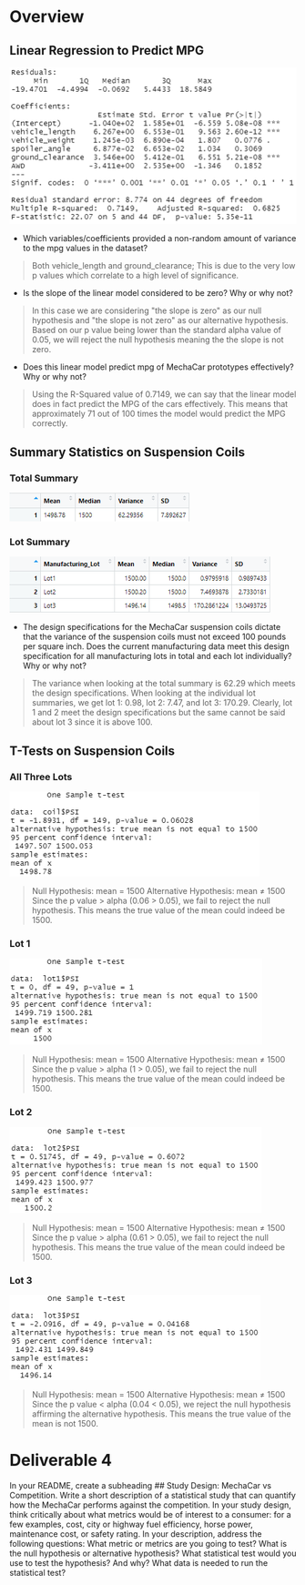 # Overview

## Linear Regression to Predict MPG

![](https://github.com/mooshak21/MechaCar_Statistical_Analysis/blob/main/Resources/D1LinReg.png)

- Which variables/coefficients provided a non-random amount of variance to the mpg values in the dataset?
>Both vehicle_length and ground_clearance; This is due to the very low p values which correlate to a high level of significance. 

- Is the slope of the linear model considered to be zero? Why or why not?
>In this case we are considering "the slope is zero" as our null hypothesis and "the slope is not zero" as our alternative hypothesis. Based on our p value being lower than the standard alpha value of 0.05, we will reject the null hypothesis meaning the the slope is not zero.

- Does this linear model predict mpg of MechaCar prototypes effectively? Why or why not?
>Using the R-Squared value of 0.7149, we can say that the linear model does in fact predict the MPG of the cars effectively. This means that approximately 71 out of 100 times the model would predict the MPG correctly. 

## Summary Statistics on Suspension Coils
### Total Summary
![](https://github.com/mooshak21/MechaCar_Statistical_Analysis/blob/main/Resources/D2TotalSummary.png)  

### Lot Summary
![](https://github.com/mooshak21/MechaCar_Statistical_Analysis/blob/main/Resources/D2LotSummary.png)

- The design specifications for the MechaCar suspension coils dictate that the variance of the suspension coils must not exceed 100 pounds per square inch. Does the current manufacturing data meet this design specification for all manufacturing lots in total and each lot individually? Why or why not?
> The variance when looking at the total summary is 62.29 which meets the design specifications. When looking at the individual lot summaries, we get lot 1: 0.98, lot 2: 7.47, and lot 3: 170.29. Clearly, lot 1 and 2 meet the design specifications but the same cannot be said about lot 3 since it is above 100. 

## T-Tests on Suspension Coils
### All Three Lots
![](https://github.com/mooshak21/MechaCar_Statistical_Analysis/blob/main/Resources/D3Ttest.png)
> Null Hypothesis: mean = 1500
Alternative Hypothesis: mean ≠ 1500
Since the p value > alpha (0.06 > 0.05), we fail to reject the null hypothesis. This means the true value of the mean could indeed be 1500.

### Lot 1
![](https://github.com/mooshak21/MechaCar_Statistical_Analysis/blob/main/Resources/D3Lot1.png)
> Null Hypothesis: mean = 1500
Alternative Hypothesis: mean ≠ 1500
Since the p value > alpha (1 > 0.05), we fail to reject the null hypothesis. This means the true value of the mean could indeed be 1500.

### Lot 2
![](https://github.com/mooshak21/MechaCar_Statistical_Analysis/blob/main/Resources/D3Lot2.png)
> Null Hypothesis: mean = 1500
Alternative Hypothesis: mean ≠ 1500
Since the p value > alpha (0.61 > 0.05), we fail to reject the null hypothesis. This means the true value of the mean could indeed be 1500.

### Lot 3
![](https://github.com/mooshak21/MechaCar_Statistical_Analysis/blob/main/Resources/D3Lot3.png)
> Null Hypothesis: mean = 1500
Alternative Hypothesis: mean ≠ 1500
Since the p value < alpha (0.04 < 0.05), we reject the null hypothesis affirming the alternative hypothesis. This means the true value of the mean is not 1500.

# Deliverable 4



In your README, create a subheading ## Study Design: MechaCar vs Competition.
Write a short description of a statistical study that can quantify how the MechaCar performs against the competition. In your study design, think critically about what metrics would be of interest to a consumer: for a few examples, cost, city or highway fuel efficiency, horse power, maintenance cost, or safety rating.
In your description, address the following questions:
What metric or metrics are you going to test?
What is the null hypothesis or alternative hypothesis?
What statistical test would you use to test the hypothesis? And why?
What data is needed to run the statistical test?